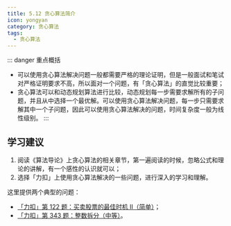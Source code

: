 ```yaml
---
title: 5.12 贪心算法简介
icon: yongyan
category: 贪心算法
tags:
  - 贪心算法
---
```


::: danger 重点概括

- 可以使用贪心算法解决问题一般都需要严格的理论证明，但是一般面试和笔试对严格证明要求不高，所以面对一个问题，有「贪心算法」的直觉比较重要；
- 贪心算法可以和动态规划算法进行比较，动态规划每一步需要求解所有的子问题，并且从中选择一个最优解。可以使用贪心算法解决问题，每一步只需要求解其中一个子问题，因此可以使用贪心算法解决的问题，时间复杂度一般为线性级别。
  :::

## 学习建议

1. 阅读《算法导论》上贪心算法的相关章节，第一遍阅读的时候，忽略公式和理论的讲解，有一个感性的认识就可以；
2. 选择「力扣」上使用贪心算法解决的一些问题，进行深入的学习和理解。

这里提供两个典型的问题：

- [「力扣」第 122 题：买卖股票的最佳时机 II（简单）](https://leetcode-cn.com/problems/best-time-to-buy-and-sell-stock-ii/)；
- [「力扣」第 343 题：整数拆分（中等）](https://leetcode-cn.com/problems/integer-break/)。
